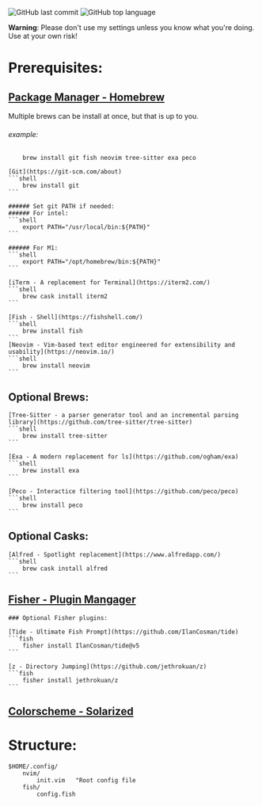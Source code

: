 ![GitHub last commit](https://img.shields.io/github/last-commit/wesknerd/dotfiles)
![GitHub top language](https://img.shields.io/github/languages/top/wesknerd/dotfiles)

**Warning**: Please don't use my settings unless you know what you're doing. Use at your own risk!

# Prerequisites:

## [Package Manager - Homebrew](https://brew.sh/)
    
Multiple brews can be install at once, but that is up to you.
###### example:
```shell
    brew install git fish neovim tree-sitter exa peco
```

    [Git](https://git-scm.com/about)
    ```shell
        brew install git        
    ```

    ###### Set git PATH if needed:
    ###### For intel:
    ```shell
        export PATH="/usr/local/bin:${PATH}"
    ```
        
    ###### For M1:
    ```shell
        export PATH="/opt/homebrew/bin:${PATH}"
    ```

    [iTerm - A replacement for Terminal](https://iterm2.com/)
    ```shell
        brew cask install iterm2
    ```

    [Fish - Shell](https://fishshell.com/)
    ```shell
        brew install fish
    ```
    [Neovim - Vim-based text editor engineered for extensibility and usability](https://neovim.io/)
    ```shell
        brew install neovim
    ```

## Optional Brews:

    [Tree-Sitter - a parser generator tool and an incremental parsing library](https://github.com/tree-sitter/tree-sitter)
    ```shell
        brew install tree-sitter 
    ```

    [Exa - A modern replacement for ls](https://github.com/ogham/exa)
    ```shell
        brew install exa
    ```

    [Peco - Interactice filtering tool](https://github.com/peco/peco)
    ```shell
        brew install peco
    ```

## Optional Casks:

    [Alfred - Spotlight replacement](https://www.alfredapp.com/)
    ```shell
        brew cask install alfred
    ```

## [Fisher - Plugin Mangager](https://github.com/jorgebucaran/fisher)

    ### Optional Fisher plugins:

    [Tide - Ultimate Fish Prompt](https://github.com/IlanCosman/tide)
    ```fish
        fisher install IlanCosman/tide@v5
    ```

    [z - Directory Jumping](https://github.com/jethrokuan/z)
    ```fish
        fisher install jethrokuan/z
    ```

## [Colorscheme - Solarized](https://github.com/altercation/vim-colors-solarized)

# Structure:
```vim
$HOME/.config/
    nvim/
        init.vim   "Root config file
    fish/
        config.fish
```

